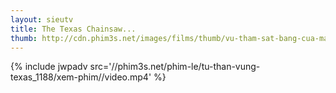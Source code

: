 ```yaml
---
layout: sieutv
title: The Texas Chainsaw...
thumb: http://cdn.phim3s.net/images/films/thumb/vu-tham-sat-bang-cua-may-o-texas-1-the-texas-chainsaw-massacre-1.jpg
---
```

{% include jwpadv src='//phim3s.net/phim-le/tu-than-vung-texas_1188/xem-phim//video.mp4' %}